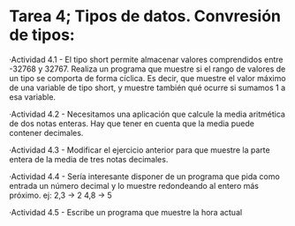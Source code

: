 # Tarea 4; Tipos de datos. Convresión de tipos:

 ·Actividad 4.1 - El tipo short permite almacenar valores comprendidos entre -32768 y 32767. Realiza un programa que muestre si el rango de valores de un tipo se comporta de forma cíclica. Es decir, que muestre el valor máximo de una variable de tipo short, y muestre también qué ocurre si sumamos 1 a esa variable.

 ·Actividad 4.2 - Necesitamos una aplicación que calcule la media aritmética de dos notas enteras. Hay que tener en cuenta que la media puede contener decimales.

 ·Actividad 4.3 - Modificar el ejercicio anterior para que muestre la parte entera de la media de tres notas decimales.

 ·Actividad 4.4 - Sería interesante disponer de un programa que pida como entrada un número decimal y lo muestre redondeando al entero más próximo. ej: 2,3 -> 2      4,8 -> 5

 ·Actividad 4.5 - Escribe un programa que muestre la hora actual